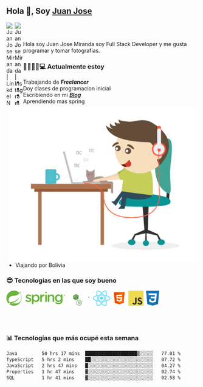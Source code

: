 ## Hola 👋, Soy [Juan Jose](http://juanjoses.me)

<a href="https://www.linkedin.com/in/juanjosemirandam/">
  <img align="left" alt="Juan Jose Miranda | LinkdeIN" width="22px" src="https://cdn.jsdelivr.net/npm/simple-icons@v3/icons/linkedin.svg" />
</a>

<a href="https://www.instagram.com/juan.jose.miranda/">
  <img align="left" alt="Juan Jose Miranda | Instagram" width="22px" src="https://cdn.jsdelivr.net/npm/simple-icons@v3/icons/instagram.svg" />
</a>

<br /> <br />

Hola soy Juan Jose Miranda soy Full Stack Developer y me gusta programar y tomar fotografias.

<img align="right" alt="GIF" src="./images/gif-juanjose.gif" width="500" max-height="320" />

### 👨‍💻🕵‍♀💻 Actualmente estoy

- Trabajando de ***Freelancer***
- Doy clases de programacion inicial
- Escribiendo en mi ***[Blog](http://juanjoses.me)***
- Aprendiendo mas spring
- Viajando por Bolivia 

### 😎 Tecnologías en las que soy bueno

<code><img alt="Spring" height="40px" src="./images/spring-icon.svg"/></code>
<code><img alt="NodeJS" height="40px" src="./images/nodejs-icon.svg" /></code>
<code><img alt="ReactJS" height="40px" src="./images/react-icon.svg" /></code>
<code><img alt="HTML5" height="40px" src="./images/html-icon.png" /></code>
<code><img alt="JavaScript" height="40px" src="./images/js-icon.png"  /></code>
<code><img alt="CSS3" height="40px" src="./images/css-icon.png" /></code>

<br/><br/>

### 📊 Tecnologías que más ocupé esta semana

<!--START_SECTION:waka-->
```text
Java         50 hrs 17 mins  ███████████████████▒░░░░░   77.01 % 
TypeScript   5 hrs 2 mins    ██░░░░░░░░░░░░░░░░░░░░░░░   07.72 % 
JavaScript   2 hrs 47 mins   █░░░░░░░░░░░░░░░░░░░░░░░░   04.27 % 
Properties   1 hr 47 mins    ▓░░░░░░░░░░░░░░░░░░░░░░░░   02.74 % 
SQL          1 hr 41 mins    ▓░░░░░░░░░░░░░░░░░░░░░░░░   02.58 % 
```
<!--END_SECTION:waka-->

<!-- ### 📌🤓 Últimos artículos en mi blog -->